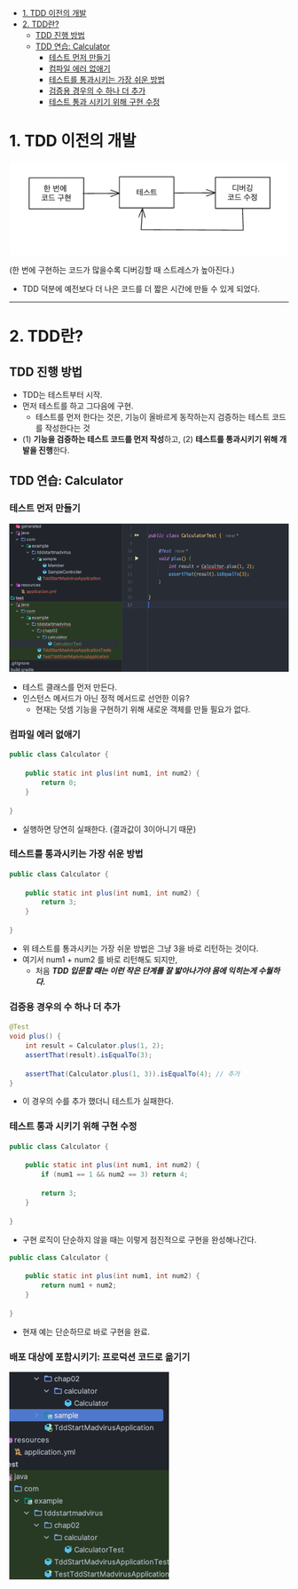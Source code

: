 <!-- TOC -->
* [1. TDD 이전의 개발](#1-tdd-이전의-개발)
* [2. TDD란?](#2-tdd란)
  * [TDD 진행 방법](#tdd-진행-방법)
  * [TDD 연습: Calculator](#tdd-연습-calculator)
    * [테스트 먼저 만들기](#테스트-먼저-만들기)
    * [컴파일 에러 없애기](#컴파일-에러-없애기)
    * [테스트를 통과시키는 가장 쉬운 방법](#테스트를-통과시키는-가장-쉬운-방법)
    * [검증용 경우의 수 하나 더 추가](#검증용-경우의-수-하나-더-추가)
    * [테스트 통과 시키기 위해 구현 수정](#테스트-통과-시키기-위해-구현-수정)
<!-- TOC -->

# 1. TDD 이전의 개발

![img.png](img/img.png)


(한 번에 구현하는 코드가 많을수록 디버깅할 때 스트레스가 높아진다.)

- TDD 덕분에 예전보다 더 나은 코드를 더 짧은 시간에 만들 수 있게 되었다.

---

# 2. TDD란?

## TDD 진행 방법

- TDD는 테스트부터 시작.
- 먼저 테스트를 하고 그다음에 구현.
  - 테스트를 먼저 한다는 것은, 기능이 올바르게 동작하는지 검증하는 테스트 코드를 작성한다는 것
- (1) **기능을 검증하는 테스트 코드를 먼저 작성**하고, (2) **테스트를 통과시키기 위해 개발을 진행**한다.

## TDD 연습: Calculator

### 테스트 먼저 만들기

![img_1.png](img/img_1.png)

- 테스트 클래스를 먼저 만든다.
- 인스턴스 메서드가 아닌 정적 메서드로 선언한 이유?
  - 현재는 덧셈 기능을 구현하기 위해 새로운 객체를 만들 필요가 없다.

### 컴파일 에러 없애기

```java
public class Calculator {

	public static int plus(int num1, int num2) {
		return 0;
	}

}
```

- 실행하면 당연히 실패한다. (결과값이 3이아니기 때문)

### 테스트를 통과시키는 가장 쉬운 방법

```java
public class Calculator {

	public static int plus(int num1, int num2) {
		return 3;
	}

}
```

- 위 테스트를 통과시키는 가장 쉬운 방법은 그냥 3을 바로 리턴하는 것이다.
- 여기서 num1 + num2 를 바로 리턴해도 되지만, 
  - 처음 ***TDD 입문할 때는 이런 작은 단계를 잘 밟아나가야 몸에 익히는게 수월하다.***

### 검증용 경우의 수 하나 더 추가

```java
@Test
void plus() {
    int result = Calculator.plus(1, 2);
    assertThat(result).isEqualTo(3);

    assertThat(Calculator.plus(1, 3)).isEqualTo(4); // 추가
}
```

- 이 경우의 수를 추가 했더니 테스트가 실패한다.

### 테스트 통과 시키기 위해 구현 수정

```java
public class Calculator {

	public static int plus(int num1, int num2) {
		if (num1 == 1 && num2 == 3) return 4; 
		
		return 3;
	}

}
```

- 구현 로직이 단순하지 않을 때는 이렇게 점진적으로 구현을 완성해나간다.

```java
public class Calculator {

	public static int plus(int num1, int num2) {
		return num1 + num2;
	}

}
```

- 현재 예는 단순하므로 바로 구현을 완료.

### 배포 대상에 포함시키기: 프로덕션 코드로 옮기기

![img.png](img/img1/img.png)